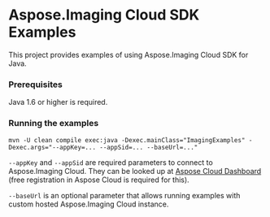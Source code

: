 # Aspose.Imaging Cloud SDK Examples
This project provides examples of using Aspose.Imaging Cloud SDK for Java.

### Prerequisites
Java 1.6 or higher is required.

### Running the examples
 ```
mvn -U clean compile exec:java -Dexec.mainClass="ImagingExamples" -Dexec.args="--appKey=... --appSid=... --baseUrl=..."
 ```
`--appKey` and `--appSid` are required parameters to connect to Aspose.Imaging Cloud. They can be looked up at [Aspose Cloud Dashboard](https://dashboard.aspose.cloud/#/apps) (free registration in Aspose Cloud is required for this).

`--baseUrl` is an optional parameter that allows running examples with custom hosted Aspose.Imaging Cloud instance.
